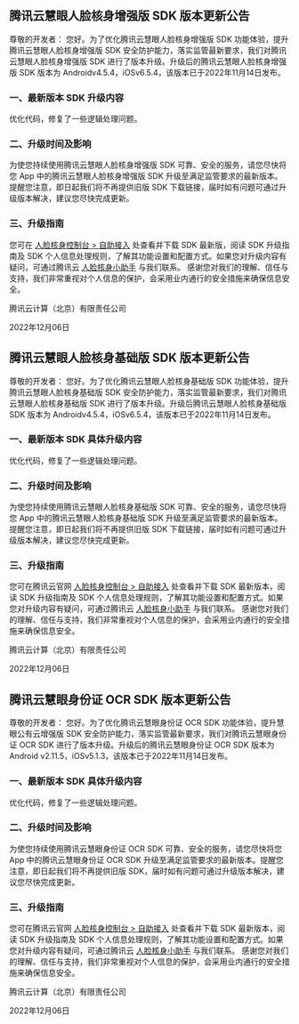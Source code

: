 ## 腾讯云慧眼人脸核身增强版 SDK 版本更新公告
尊敬的开发者：
您好。为了优化腾讯云慧眼人脸核身增强版 SDK 功能体验，提升腾讯云慧眼人脸核身增强版 SDK 安全防护能力，落实监管最新要求，我们对腾讯云慧眼人脸核身增强版 SDK 进行了版本升级。升级后的腾讯云慧眼人脸核身增强版 SDK 版本为 Androidv4.5.4，iOSv6.5.4，该版本已于2022年11月14日发布。

### 一、最新版本 SDK 升级内容
优化代码，修复了一些逻辑处理问题。

### 二、升级时间及影响
为使您持续使用腾讯云慧眼人脸核身增强版 SDK 可靠、安全的服务，请您尽快将您 App 中的腾讯云慧眼人脸核身增强版 SDK 升级至满足监管要求的最新版本。提醒您注意，即日起我们将不再提供旧版 SDK 下载链接，届时如有问题可通过升级版本解决，建议您尽快完成更新。

### 三、升级指南
您可在 [人脸核身控制台 > 自助接入](https://console.cloud.tencent.com/faceid/access/wbversion?sdkType=baseSdk) 处查看并下载 SDK 最新版，阅读 SDK 升级指南及 SDK 个人信息处理规则，了解其功能设置和配置方式。如果您对升级内容有疑问，可通过腾讯云 [人脸核身小助手](https://cloud.tencent.com/document/product/1007/56130) 与我们联系。
感谢您对我们的理解、信任与支持，我们非常重视对个人信息的保护，会采用业内通行的安全措施来确保信息安全。

腾讯云计算（北京）有限责任公司

2022年12月06日


## 腾讯云慧眼人脸核身基础版 SDK 版本更新公告
尊敬的开发者：
您好。为了优化腾讯云慧眼人脸核身基础版 SDK 功能体验，提升腾讯云慧眼人脸核身基础版 SDK 安全防护能力，落实监管最新要求，我们对腾讯云慧眼人脸核身基础版 SDK 进行了版本升级。升级后腾讯云慧眼人脸核身基础版 SDK 版本为 Androidv4.5.4，iOSv6.5.4，该版本已于2022年11月14日发布。

### 一、最新版本 SDK 具体升级内容
优化代码，修复了一些逻辑处理问题。

### 二、升级时间及影响
为使您持续使用腾讯云慧眼人脸核身基础版 SDK 可靠、安全的服务，请您尽快将您 App 中的腾讯云慧眼人脸核身基础版 SDK 升级至满足监管要求的最新版本。提醒您注意，即日起我们将不再提供旧版 SDK 下载链接，届时如有问题可通过升级版本解决，建议您尽快完成更新。

### 三、升级指南
您可在腾讯云官网 [人脸核身控制台 > 自助接入](https://console.cloud.tencent.com/faceid/access/wbversion?sdkType=baseSdk)  处查看并下载 SDK 最新版本，阅读 SDK 升级指南及 SDK 个人信息处理规则，了解其功能设置和配置方式。如果您对升级内容有疑问，可通过腾讯云 [人脸核身小助手](https://cloud.tencent.com/document/product/1007/56130) 与我们联系。
感谢您对我们的理解、信任与支持，我们非常重视对个人信息的保护，会采用业内通行的安全措施来确保信息安全。

腾讯云计算（北京）有限责任公司

2022年12月06日


## 腾讯云慧眼身份证 OCR SDK 版本更新公告
尊敬的开发者：
您好。为了优化腾讯云慧眼身份证 OCR SDK 功能体验，提升慧眼公有云增强版 SDK 安全防护能力，落实监管最新要求，我们对腾讯云慧眼身份证 OCR SDK 进行了版本升级。升级后的腾讯云慧眼身份证 OCR SDK 版本为 Android v2.11.5，iOSv5.1.3，该版本已于2022年11月14日发布。

### 一、最新版本 SDK 具体升级内容
优化代码，修复了一些逻辑处理问题。

### 二、升级时间及影响
为使您持续使用腾讯云慧眼身份证 OCR SDK 可靠、安全的服务，请您尽快将您 App 中的腾讯云慧眼身份证 OCR SDK 升级至满足监管要求的最新版本。提醒您注意，即日起我们将不再提供旧版 SDK，届时如有问题可通过升级版本解决，建议您尽快完成更新。

### 三、升级指南
您可在腾讯云官网  [人脸核身控制台 > 自助接入](https://console.cloud.tencent.com/faceid/access/wbversion?sdkType=baseSdk)  处查看并下载 SDK 最新版本，阅读 SDK 升级指南及 SDK 个人信息处理规则，了解其功能设置和配置方式。如果您对升级内容有疑问，可通过腾讯云 [人脸核身小助手](https://cloud.tencent.com/document/product/1007/56130) 与我们联系。
感谢您对我们的理解、信任与支持，我们非常重视对个人信息的保护，会采用业内通行的安全措施来确保信息安全。

腾讯云计算（北京）有限责任公司

2022年12月06日
